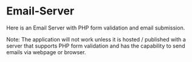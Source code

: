 # Email-Server
Here is an Email Server with PHP form validation and email submission.

Note: The application will not work unless it is hosted / published with a server that supports PHP form validation and has the capability to send emails via webpage or browser.
